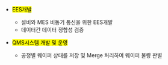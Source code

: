 - <mark>EES개발</mark>

  - 설비와 MES 비동기 통신을 위한 EES개발
  - 데이터간 데이터 정합성 검증

- <mark>QMS시스템 개발 및 운영</makr>
  - 공정별 웨이퍼 상태를 저장 및 Merge 처리하여 웨이퍼 불량 판별
